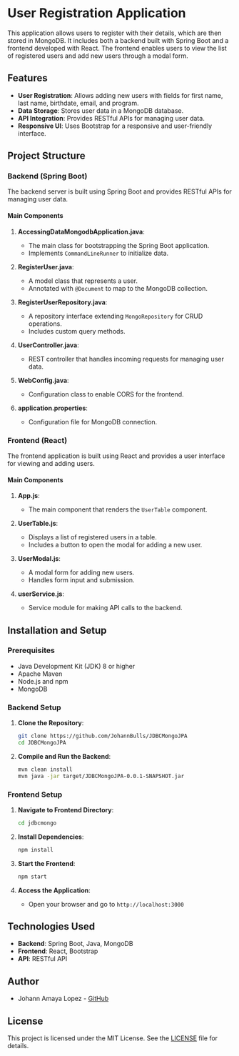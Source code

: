 # User Registration Application

This application allows users to register with their details, which are then stored in MongoDB. It includes both a backend built with Spring Boot and a frontend developed with React. The frontend enables users to view the list of registered users and add new users through a modal form.

## Features

- **User Registration**: Allows adding new users with fields for first name, last name, birthdate, email, and program.
- **Data Storage**: Stores user data in a MongoDB database.
- **API Integration**: Provides RESTful APIs for managing user data.
- **Responsive UI**: Uses Bootstrap for a responsive and user-friendly interface.

## Project Structure

### Backend (Spring Boot)

The backend server is built using Spring Boot and provides RESTful APIs for managing user data.

#### Main Components

1. **AccessingDataMongodbApplication.java**:
   - The main class for bootstrapping the Spring Boot application.
   - Implements `CommandLineRunner` to initialize data.

2. **RegisterUser.java**:
   - A model class that represents a user.
   - Annotated with `@Document` to map to the MongoDB collection.

3. **RegisterUserRepository.java**:
   - A repository interface extending `MongoRepository` for CRUD operations.
   - Includes custom query methods.

4. **UserController.java**:
   - REST controller that handles incoming requests for managing user data.

5. **WebConfig.java**:
   - Configuration class to enable CORS for the frontend.

6. **application.properties**:
   - Configuration file for MongoDB connection.

### Frontend (React)

The frontend application is built using React and provides a user interface for viewing and adding users.

#### Main Components

1. **App.js**:
   - The main component that renders the `UserTable` component.

2. **UserTable.js**:
   - Displays a list of registered users in a table.
   - Includes a button to open the modal for adding a new user.

3. **UserModal.js**:
   - A modal form for adding new users.
   - Handles form input and submission.

4. **userService.js**:
   - Service module for making API calls to the backend.

## Installation and Setup

### Prerequisites

- Java Development Kit (JDK) 8 or higher
- Apache Maven
- Node.js and npm
- MongoDB

### Backend Setup

1. **Clone the Repository**:

   ```bash
   git clone https://github.com/JohannBulls/JDBCMongoJPA
   cd JDBCMongoJPA
   ```

2. **Compile and Run the Backend**:

   ```bash
   mvn clean install
   mvn java -jar target/JDBCMongoJPA-0.0.1-SNAPSHOT.jar
   ```

### Frontend Setup

1. **Navigate to Frontend Directory**:

   ```bash
   cd jdbcmongo
   ```

2. **Install Dependencies**:

   ```bash
   npm install
   ```

3. **Start the Frontend**:

   ```bash
   npm start
   ```

4. **Access the Application**:
   - Open your browser and go to `http://localhost:3000`


## Technologies Used

- **Backend**: Spring Boot, Java, MongoDB
- **Frontend**: React, Bootstrap
- **API**: RESTful API

## Author

- Johann Amaya Lopez - [GitHub](https://github.com/JohannBulls)

## License

This project is licensed under the MIT License. See the [LICENSE](LICENSE.txt) file for details.